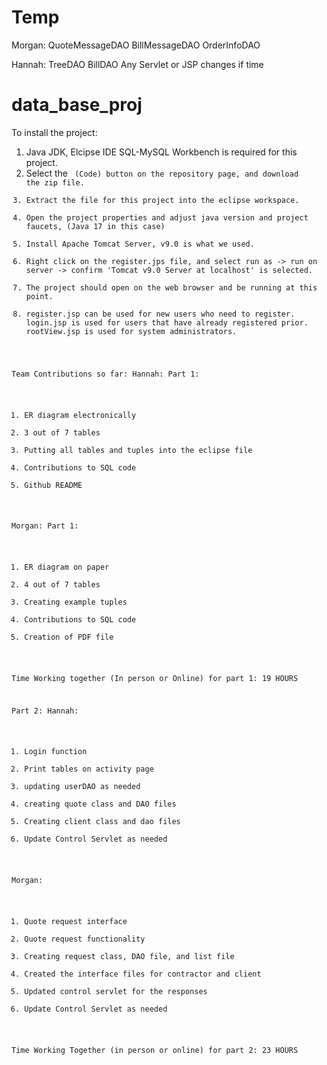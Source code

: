 # Temp
Morgan: 
QuoteMessageDAO
BillMessageDAO
OrderInfoDAO

Hannah:
TreeDAO
BillDAO
Any Servlet or JSP changes if time

# data_base_proj

To install the project:
1) Java JDK, Elcipse IDE SQL-MySQL Workbench is required for this project.
2) Select the <Code> (Code) button on the repository page, and download the zip file.
3) Extract the file for this project into the eclipse workspace.
4) Open the project properties and adjust java version and project faucets, (Java 17 in this case)
5) Install Apache Tomcat Server, v9.0 is what we used.
6) Right click on the register.jps file, and select run as -> run on server -> confirm 'Tomcat v9.0 Server at localhost' is selected.
7) The project should open on the web browser and be running at this point.
8) register.jsp can be used for new users who need to register. login.jsp is used for users that have already registered prior. rootView.jsp is used for system administrators. 

Team Contributions so far:
Hannah:
Part 1:
1) ER diagram electronically
2) 3 out of 7 tables
3) Putting all tables and tuples into the eclipse file
4) Contributions to SQL code
5) Github README

Morgan:
Part 1:
1) ER diagram on paper
2) 4 out of 7 tables
3) Creating example tuples
4) Contributions to SQL code
5) Creation of PDF file 

Time Working together (In person or Online) for part 1: 19 HOURS 

Part 2:
Hannah:
1) Login function
2) Print tables on activity page
3) updating userDAO as needed
4) creating quote class and DAO files
6) Creating client class and dao files
7) Update Control Servlet as needed

Morgan:
1) Quote request interface
2) Quote request functionality
3) Creating request class, DAO file, and list file
4) Created the interface files for contractor and client
5) Updated control servlet for the responses
6) Update Control Servlet as needed


Time Working Together (in person or online) for part 2: 23 HOURS

